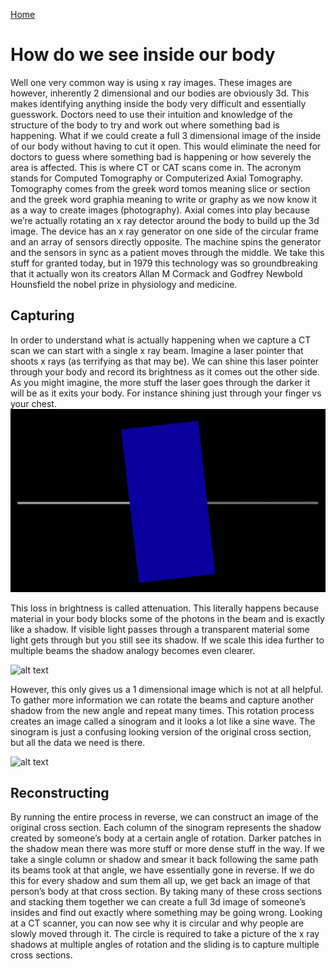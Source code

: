 [Home](./)

# How do we see inside our body

Well one very common way is using x ray images. These images are however,
inherently 2 dimensional and our bodies are obviously 3d. This makes
identifying anything inside the body very difficult and essentially guesswork.
Doctors need to use their intuition and knowledge of the structure of the body
to try and work out where something bad is happening. What if we could create
a full 3 dimensional image of the inside of our body without having to cut it
open. This would eliminate the need for doctors to guess where something bad is
happening or how severely the area is affected. This is where CT or CAT scans
come in. The acronym stands for Computed Tomography or Computerized Axial
Tomography. Tomography comes from the greek word tomos meaning slice or section
and the greek word graphia meaning to write or graphy as we now know it as a
way to create images (photography). Axial comes into play because we’re
actually rotating an x ray detector around the body to build up the 3d image.
The device has an x ray generator on one side of the circular frame and an
array of sensors directly opposite. The machine spins the generator and the
sensors in sync as a patient moves through the middle. We take this stuff for
granted today, but in 1979 this technology was so groundbreaking that it
actually won its creators Allan M Cormack and Godfrey Newbold Hounsfield the
nobel prize in physiology and medicine.

## Capturing

In order to understand what is actually happening when we capture a CT scan
we can start with a single x ray beam. Imagine a laser pointer that shoots x
rays (as terrifying as that may be). We can shine this laser pointer through
your body and record its brightness as it comes out the other side. As you
might imagine, the more stuff the laser goes through the darker it will be as
it exits your body. For instance shining just through your finger vs your
chest.
![alt text](./imgs/single-beam-shadow-2.gif 'Singe Beam Shadow')

This loss in brightness is called attenuation. This literally happens
because material in your body blocks some of the photons in the beam and is
exactly like a shadow. If visible light passes through a transparent material
some light gets through but you still see its shadow. If we scale this idea
further to multiple beams the shadow analogy becomes even clearer.

![alt text](./imgs/multiple-beam-shadow-2.gif 'Multiple Beam Shadows')

However, this only gives us a 1 dimensional image which is
not at all helpful. To gather more information we can rotate the beams and
capture another shadow from the new angle and repeat many times. This
rotation process creates an image called a sinogram and it looks a lot like a
sine wave. The sinogram is just a confusing looking version of the original
cross section, but all the data we need is there.

![alt text](./imgs/sino-recording.gif 'Sinogram Capture')

## Reconstructing

By running the entire process in reverse, we can construct an image of the
original cross section. Each column of the sinogram represents the shadow
created by someone’s body at a certain angle of rotation. Darker patches in
the shadow mean there was more stuff or more dense stuff in the way. If we
take a single column or shadow and smear it back following the same path its
beams took at that angle, we have essentially gone in reverse. If we do this
for every shadow and sum them all up, we get back an image of that person’s
body at that cross section. By taking many of these cross sections and
stacking them together we can create a full 3d image of someone’s insides and
find out exactly where something may be going wrong. Looking at a CT scanner,
you can now see why it is circular and why people are slowly moved through
it. The circle is required to take a picture of the x ray shadows at multiple
angles of rotation and the sliding is to capture multiple cross sections.
